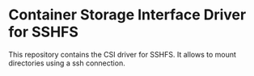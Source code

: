 # Container Storage Interface Driver for SSHFS

This repository contains the CSI driver for SSHFS. It allows to mount directories using a ssh connection.